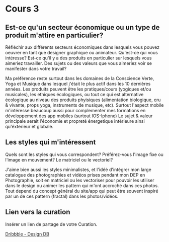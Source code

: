 # Cours 3
## Est-ce qu'un secteur économique ou un type de produit m'attire en particulier? 
Réfléchir aux différents secteurs économiques dans lesquels vous pouvez oeuvrer en tant que designer graphique ou animateur. Qu'est-ce qui vous intéresse? Est-ce qu'il y a des produits en particulier sur lesquels vous aimeriez travailler. Des sujets ou des valeurs que vous aimeriez voir se manifester dans votre travail? 

Ma préférence reste surtout dans les domaines de la Conscience Verte, Yoga et Musique dans lesquel j'était le plus actif dans les 10 dernières années. Les produits peuvent être les pratiques/cours (yogiques et/ou musicales), les ethiques écologiques, ou tout ce qui est alternative écologique au niveau des produits phyisiques (alimentation biologique, cru & vivante, props yoga, instruments de musique, etc). Surtout l'aspect mobile m'intéresse beaucoup aussi pour complementer mes formations en développement des app mobiles (surtout IOS-Iphone)
Le sujet & valeur principale serait l'économie et propreté énergetique intérieure ainsi qu'éxterieur et globale.

## Les styles qui m'intéressent
Quels sont les styles qui vous correspondent? Préférez-vous l'image fixe ou l'image en mouvement? Le matriciel ou le vectoriel?

J'aime bien aussi les styles minimalistes, et l'idéé d'intégrer mon large catalogue des photographies et vidéos prises pendant mon DEP en Photographie, soit en matriciel ou les vectoriser pour pouvoir les utiliser dans le design ou animer les pattern qui m'ont accroché dans ces photos. Tout depend du concept général du site/app qui peut être souvent inspiré par un de ces pattern (fractal) dans les photos/vidéos.

## Lien vers la curation
Insérer un lien de partage de votre Curation. 

[Dribbble - Design DB](https://dribbble.com/)
